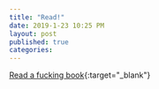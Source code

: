 ```yaml
---
title: "Read!"
date: 2019-1-23 10:25 PM
layout: post
published: true
categories:
---
```

[Read a fucking book](https://austinkleon.com/2019/01/22/if-you-want-to-be-a-writer-you-have-to-be-a-reader-first/){:target="_blank"}


